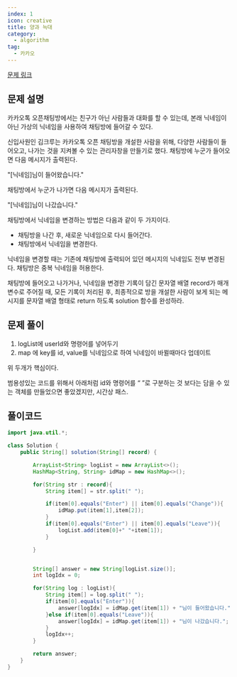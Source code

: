 ```yaml
---
index: 1
icon: creative
title: 양과 늑대
category:
  - algorithm
tag:
  - 카카오
---
```


[문제 링크](https://programmers.co.kr/learn/courses/30/lessons/92343)

## 문제 설명

카카오톡 오픈채팅방에서는 친구가 아닌 사람들과 대화를 할 수 있는데, 본래 닉네임이 아닌 가상의 닉네임을 사용하여 채팅방에 들어갈 수 있다.

신입사원인 김크루는 카카오톡 오픈 채팅방을 개설한 사람을 위해, 다양한 사람들이 들어오고, 나가는 것을 지켜볼 수 있는 관리자창을 만들기로 했다. 채팅방에 누군가 들어오면 다음 메시지가 출력된다.

"[닉네임]님이 들어왔습니다."

채팅방에서 누군가 나가면 다음 메시지가 출력된다.

"[닉네임]님이 나갔습니다."

채팅방에서 닉네임을 변경하는 방법은 다음과 같이 두 가지이다.

- 채팅방을 나간 후, 새로운 닉네임으로 다시 들어간다.
- 채팅방에서 닉네임을 변경한다.

닉네임을 변경할 때는 기존에 채팅방에 출력되어 있던 메시지의 닉네임도 전부 변경된다. 채팅방은 중복 닉네임을 허용한다.

채팅방에 들어오고 나가거나, 닉네임을 변경한 기록이 담긴 문자열 배열 record가 매개변수로 주어질 때, 모든 기록이 처리된 후, 최종적으로 방을 개설한 사람이 보게 되는 메시지를 문자열 배열 형태로 return 하도록 solution 함수를 완성하라.

## 문제 풀이

1. logList에 userId와 명령어를 넣어두기
2. map 에 key를 id, value를 닉네임으로 하여 닉네임이 바뀔때마다 업데이트

위 두개가 핵심이다.

범용성있는 코드를 위해서 아래처럼 id와 명령어를 “ ”로 구분하는 것 보다는 담을 수 있는 객체를 만들었으면 좋았겠지만, 시간상 패스.

## 풀이코드

```java
import java.util.*;

class Solution {
    public String[] solution(String[] record) {

        ArrayList<String> logList = new ArrayList<>();
        HashMap<String, String> idMap = new HashMap<>();

        for(String str : record){
            String item[] = str.split(" ");

            if(item[0].equals("Enter") || item[0].equals("Change")){
                idMap.put(item[1],item[2]);
            }
            if(item[0].equals("Enter") || item[0].equals("Leave")){
                logList.add(item[0]+" "+item[1]);
            }

        }


        String[] answer = new String[logList.size()];
        int logIdx = 0;

        for(String log : logList){
            String item[] = log.split(" ");
            if(item[0].equals("Enter")){
                answer[logIdx] = idMap.get(item[1]) + "님이 들어왔습니다.";
            }else if(item[0].equals("Leave")){
                answer[logIdx] = idMap.get(item[1]) + "님이 나갔습니다.";
            }
            logIdx++;
        }

        return answer;
    }
}
```
